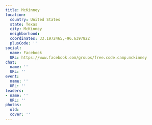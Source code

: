 ```yaml
---
title: McKinney
location:
  country: United States
  state: Texas
  city: McKinney
  neighborhood: 
  coordinates: 33.1972465,-96.6397822
  plusCode: ''
social:
  name: Facebook
  URL: https://www.facebook.com/groups/free.code.camp.mckinney
chat:
  name: ''
  URL: ''
event:
  name: ''
  URL: ''
leaders:
- name: ''
  URL: ''
photos:
  old: 
  cover: ''
---
```

